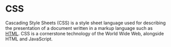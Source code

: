# CSS
Cascading Style Sheets (CSS) is a style sheet language used for describing the presentation of a document written in a markup language such as [HTML](/wiki/HTML). CSS is a cornerstone technology of the World Wide Web, alongside HTML and JavaScript.
